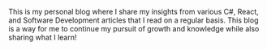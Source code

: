 This is my personal blog where I share my insights from various C#, React, and Software Development articles that I read on a regular basis. This blog is a way for me to continue my pursuit of growth and knowledge while also sharing what I learn!
